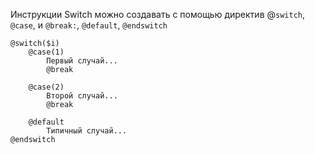 Инструкции Switch можно создавать с помощью директив @`switch`, `@case`, и `@break:`, `@default`, `@endswitch`

```blade
@switch($i)
    @case(1)
        Первый случай...
        @break
    
    @case(2)
        Второй случай...
        @break

    @default
        Типичный случай...
@endswitch
```